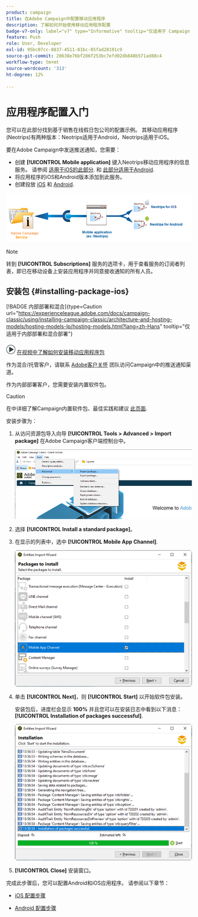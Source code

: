 ```yaml
---
product: campaign
title: 在Adobe Campaign中配置移动应用程序
description: 了解如何开始使用移动应用程序配置
badge-v7-only: label="v7" type="Informative" tooltip="仅适用于 Campaign Classic v7"
feature: Push
role: User, Developer
exl-id: 95bc07cc-8837-4511-81bc-05fad28191c9
source-git-commit: 28638e76bf286f253bc7efd02db848b571ad88c4
workflow-type: tm+mt
source-wordcount: '313'
ht-degree: 12%

---
```


# 应用程序配置入门



您可以在此部分找到基于销售在线假日包公司的配置示例。 其移动应用程序(Neotrips)有两种版本：Neotrips适用于Android，Neotrips适用于iOS。

要在Adobe Campaign中发送推送通知，您需要：

* 创建 **[!UICONTROL Mobile application]** 键入Neotrips移动应用程序的信息服务。 请参阅 [适用于iOS的此部分](configuring-the-mobile-application.md#configuring-ios-service). 和 [此部分适用于Android](configuring-the-mobile-application-android.md#configuring-android-service).
* 将应用程序的iOS和Android版本添加到此服务。
* 创建投放 [iOS](create-notifications-ios.md) 和 [Android](create-notifications-android.md).

![](assets/nmac_service_diagram.png)

>[!NOTE]
>
>转到 **[!UICONTROL Subscriptions]** 服务的选项卡，用于查看服务的订阅者列表，即已在移动设备上安装应用程序并同意接收通知的所有人员。

## 安装包 {#installing-package-ios}

[!BADGE 内部部署和混合]{type=Caution url="https://experienceleague.adobe.com/docs/campaign-classic/using/installing-campaign-classic/architecture-and-hosting-models/hosting-models-lp/hosting-models.html?lang=zh-Hans" tooltip="仅适用于内部部署和混合部署"}

![](assets/do-not-localize/how-to-video.png) [在视频中了解如何安装移动应用程序包](https://experienceleague.adobe.com/docs/campaign-classic-learn/tutorials/sending-messages/push-channel/installing-the-mobile-app-channel.html#sending-messages)

作为混合/托管客户，请联系 [Adobe客户关怀](https://helpx.adobe.com/cn/enterprise/admin-guide.html/enterprise/using/support-for-experience-cloud.ug.html) 团队访问Campaign中的推送通知渠道。

作为内部部署客户，您需要安装内置软件包。

>[!CAUTION]
>
>在中详细了解Campaign内置软件包、最佳实践和建议 [此页面](../../installation/using/installing-campaign-standard-packages.md).

安装步骤为：

1. 从访问资源包导入向导 **[!UICONTROL Tools > Advanced > Import package]** 在Adobe Campaign客户端控制台中。

   ![](assets/package_ios.png)

1. 选择 **[!UICONTROL Install a standard package]**。

1. 在显示的列表中，选中 **[!UICONTROL Mobile App Channel]**.

   ![](assets/package_ios_2.png)

1. 单击 **[!UICONTROL Next]**，则 **[!UICONTROL Start]** 以开始软件包安装。

   安装包后，进度栏会显示 **100%** 并且您可以在安装日志中看到以下消息： **[!UICONTROL Installation of packages successful]**.

   ![](assets/package_ios_3.png)

1. **[!UICONTROL Close]** 安装窗口。

完成此步骤后，您可以配置Android和iOS应用程序。
请参阅以下章节：

* [iOS 配置步骤](configuring-the-mobile-application.md)

* [Android 配置步骤](configuring-the-mobile-application-android.md)
